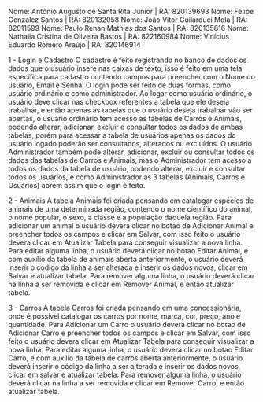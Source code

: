 Nome: Antônio Augusto de Santa Rita Júnior | RA: 820139693
Nome: Felipe Gonzalez Santos | RA: 820132058
Nome: João Vitor Guilarduci Mola | RA: 82011599
Nome: Paulo Renan Mathias dos Santos | RA: 820135816 
Nome: Nathalia Cristina de Oliveira Bastos | RA: 822160984
Nome: Vinícius Eduardo Romero Araújo | RA: 820146914

1 - Login e Cadastro
O cadastro é feito registrando no banco de dados os dados que o usuário insere nas caixas de texto, isso é feito em uma tela específica para cadastro contendo campos para preencher com o Nome do usuário, Email e Senha.
O login pode ser feito de duas formas, como usuário ordinário e como administrador. 
Ao logar como usuário ordinário, o usuário deve clicar nas checkbox referentes a tabela que ele deseja trabalhar, e então apenas as tabelas que o usuário deseja trabalhar vão ser abertas, o usuário ordinário tem acesso as tabelas de Carros e Animais, podendo alterar, adicionar, excluir e consultar todos os dados de ambas tabelas, porém para acessar a tabela de usuários apenas os dados do usuário logado poderão ser consultados, alterados ou excluídos. 
O usuário Administrador também pode alterar, adicionar, excluir ou consultar todos os dados das tabelas de Carros e Animais, mas o Administrador tem acesso a todos os dados da tabela de usuário, podendo alterar, excluir e consultar todos os usuários, e como Administrador as 3 tabelas (Animais, Carros e Usuários) abrem assim que o login é feito.

2 - Animais
A tabela Animais foi criada pensando em catalogar espécies de animais de uma determinada região, contendo o nome científico do animal, o nome popular, o sexo, a classe e a população daquela região.
Para adicionar um animal o usuário devera clicar no botao de Adicionar Animal e preencher todos os campos e clicar em Salvar, com isso feito o usuário devera clicar em Atualizar Tabela para conseguir visualizar a nova linha.
Para editar alguma linha, o usuário deverá clicar no botao Editar Animal, e com auxílio da tabela de animais aberta anteriormente, o usuário deverá inserir o código da linha a ser alterada e inserir os dados novos, clicar em Salvar e atualizar tabela.
Para remover alguma linha, o usuário deverá clicar na linha a ser removida e clicar em Remover Animal, e então atualizar tabela.

3 - Carros
A tabela Carros foi criada pensando em uma concessionária, onde é possível catalogar os carros por nome, marca, cor, preço, ano e quantidade.
Para Adicionar um Carro o usuário devera clicar no botao de Adicionar Carro e preencher todos os campos e clicar em Salvar, com isso feito o usuário devera clicar em Atualizar Tabela para conseguir visualizar a nova linha.
Para editar alguma linha, o usuário deverá clicar no botao Editar Carro, e com auxílio da tabela de carros aberta anteriormente, o usuário deverá inserir o código da linha a ser alterada e inserir os dados novos, clicar em salvar e atualizar tabela.
Para remover alguma linha, o usuário deverá clicar na linha a ser removida e clicar em Remover Carro, e então atualizar tabela.
